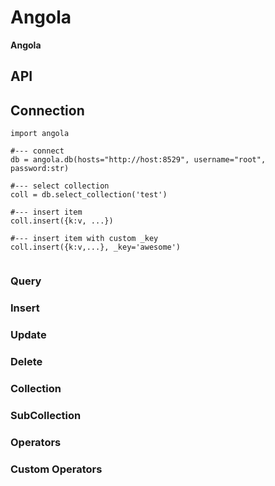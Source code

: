 # Angola

**Angola**

## API

## Connection

```
import angola

#--- connect
db = angola.db(hosts="http://host:8529", username="root", password:str)

#--- select collection
coll = db.select_collection('test')

#--- insert item
coll.insert({k:v, ...})

#--- insert item with custom _key
coll.insert({k:v,...}, _key='awesome')


```

### Query 

### Insert

### Update

### Delete

### Collection

### SubCollection


### Operators


### Custom Operators



